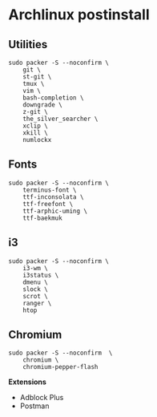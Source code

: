 Archlinux postinstall
=====================

Utilities
---------

    sudo packer -S --noconfirm \
        git \
        st-git \
        tmux \
        vim \
        bash-completion \
        downgrade \
        z-git \
        the_silver_searcher \
        xclip \
        xkill \
        numlockx

Fonts
-----

    sudo packer -S --noconfirm \
        terminus-font \
        ttf-inconsolata \
        ttf-freefont \
        ttf-arphic-uming \
        ttf-baekmuk
        
i3
--

    sudo packer -S --noconfirm \
        i3-wm \
        i3status \
        dmenu \
        slock \
        scrot \
        ranger \
        htop

Chromium
--------

    sudo packer -S --noconfirm  \
        chromium \
        chromium-pepper-flash

**Extensions**

*   Adblock Plus
*   Postman
